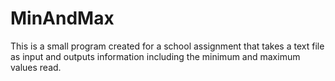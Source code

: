 # MinAndMax
This is a small program created for a school assignment that takes a text file as input and outputs information including the minimum and maximum values read.
